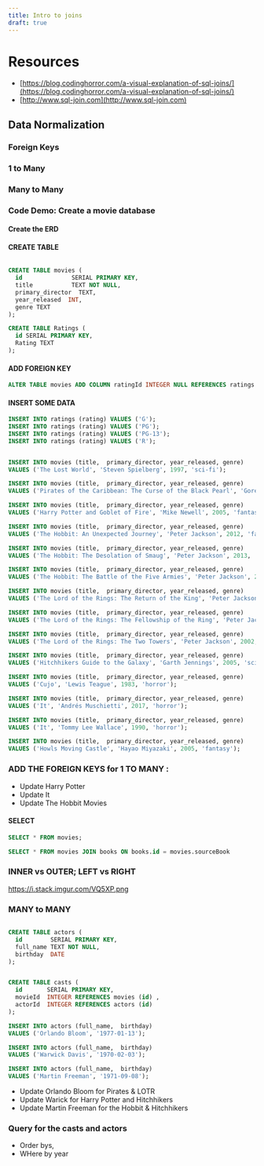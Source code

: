 ```yaml
---
title: Intro to joins
draft: true
---
```


# Resources
- [https://blog.codinghorror.com/a-visual-explanation-of-sql-joins/](https://blog.codinghorror.com/a-visual-explanation-of-sql-joins/)
- [http://www.sql-join.com](http://www.sql-join.com)

## Data Normalization

### Foreign Keys

### 1 to Many

### Many to Many

### Code Demo: Create a movie database

#### Create the ERD

#### CREATE TABLE

```sql

CREATE TABLE movies (
  id              SERIAL PRIMARY KEY,
  title           TEXT NOT NULL,
  primary_director  TEXT,
  year_released  INT,
  genre TEXT
);

CREATE TABLE Ratings (
  id SERIAL PRIMARY KEY,
  Rating TEXT
);


```


#### ADD FOREIGN KEY

```sql
ALTER TABLE movies ADD COLUMN ratingId INTEGER NULL REFERENCES ratings (id);
```

#### INSERT SOME DATA

``` sql
INSERT INTO ratings (rating) VALUES ('G');
INSERT INTO ratings (rating) VALUES ('PG');
INSERT INTO ratings (rating) VALUES ('PG-13');
INSERT INTO ratings (rating) VALUES ('R');

```


```sql

INSERT INTO movies (title,  primary_director, year_released, genre)
VALUES ('The Lost World', 'Steven Spielberg', 1997, 'sci-fi');

INSERT INTO movies (title,  primary_director, year_released, genre)
VALUES ('Pirates of the Caribbean: The Curse of the Black Pearl', 'Gore Verbinski', 2003, 'fantasy');

INSERT INTO movies (title,  primary_director, year_released, genre)
VALUES ('Harry Potter and Goblet of Fire', 'Mike Newell', 2005, 'fantasy');

INSERT INTO movies (title,  primary_director, year_released, genre)
VALUES ('The Hobbit: An Unexpected Journey', 'Peter Jackson', 2012, 'fantasy');

INSERT INTO movies (title,  primary_director, year_released, genre)
VALUES ('The Hobbit: The Desolation of Smaug', 'Peter Jackson', 2013, 'fantasy');

INSERT INTO movies (title,  primary_director, year_released, genre)
VALUES ('The Hobbit: The Battle of the Five Armies', 'Peter Jackson', 2014, 'fantasy');

INSERT INTO movies (title,  primary_director, year_released, genre)
VALUES ('The Lord of the Rings: The Return of the King', 'Peter Jackson', 2003, 'fantasy');

INSERT INTO movies (title,  primary_director, year_released, genre)
VALUES ('The Lord of the Rings: The Fellowship of the Ring', 'Peter Jackson', 2001, 'fantasy');

INSERT INTO movies (title,  primary_director, year_released, genre)
VALUES ('The Lord of the Rings: The Two Towers', 'Peter Jackson', 2002, 'fantasy');

INSERT INTO movies (title,  primary_director, year_released, genre)
VALUES ('Hitchhikers Guide to the Galaxy', 'Garth Jennings', 2005, 'sci-Fi');

INSERT INTO movies (title,  primary_director, year_released, genre)
VALUES ('Cujo', 'Lewis Teague', 1983, 'horror');

INSERT INTO movies (title,  primary_director, year_released, genre)
VALUES ('It', 'Andrés Muschietti', 2017, 'horror');

INSERT INTO movies (title,  primary_director, year_released, genre)
VALUES ('It', 'Tommy Lee Wallace', 1990, 'horror');

INSERT INTO movies (title,  primary_director, year_released, genre)
VALUES ('Howls Moving Castle', 'Hayao Miyazaki', 2005, 'fantasy');

```

### ADD THE FOREIGN KEYS for 1 TO MANY :

- Update Harry Potter
- Update It
- Update The Hobbit Movies

#### SELECT

```sql
SELECT * FROM movies;

SELECT * FROM movies JOIN books ON books.id = movies.sourceBook

```
### INNER vs OUTER; LEFT vs RIGHT

https://i.stack.imgur.com/VQ5XP.png


### MANY to MANY

```sql

CREATE TABLE actors (
  id        SERIAL PRIMARY KEY,
  full_name TEXT NOT NULL,
  birthday  DATE
);


CREATE TABLE casts (
  id       SERIAL PRIMARY KEY,
  movieId  INTEGER REFERENCES movies (id) ,
  actorId  INTEGER REFERENCES actors (id)
);

INSERT INTO actors (full_name,  birthday)
VALUES ('Orlando Bloom', '1977-01-13');

INSERT INTO actors (full_name,  birthday)
VALUES ('Warwick Davis', '1970-02-03');

INSERT INTO actors (full_name,  birthday)
VALUES ('Martin Freeman', '1971-09-08');

```


- Update Orlando Bloom for Pirates & LOTR
- Update Warick for Harry Potter and Hitchhikers
- Update Martin Freeman for the Hobbit & Hitchhikers



### Query for the casts and actors

- Order bys,
- WHere by year
